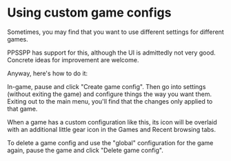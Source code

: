 # Using custom game configs

Sometimes, you may find that you want to use different settings for different games.

PPSSPP has support for this, although the UI is admittedly not very good. Concrete ideas for improvement are welcome.

Anyway, here's how to do it:

In-game, pause and click "Create game config". Then go into settings (without exiting the game) and configure things the way you want them. Exiting out to the main menu, you'll find that the changes only applied to that game.

When a game has a custom configuration like this, its icon will be overlaid with an additional little gear icon in the Games and Recent browsing tabs.

To delete a game config and use the "global" configuration for the game again, pause the game and click "Delete game config".